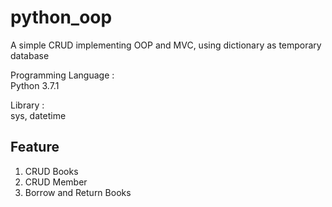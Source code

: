# python_oop
A simple CRUD implementing OOP and MVC, using dictionary as temporary database

Programming Language :<br>
	Python 3.7.1

Library :<br>
	sys,
	datetime

## Feature
1. CRUD Books
2. CRUD Member
3. Borrow and Return Books
